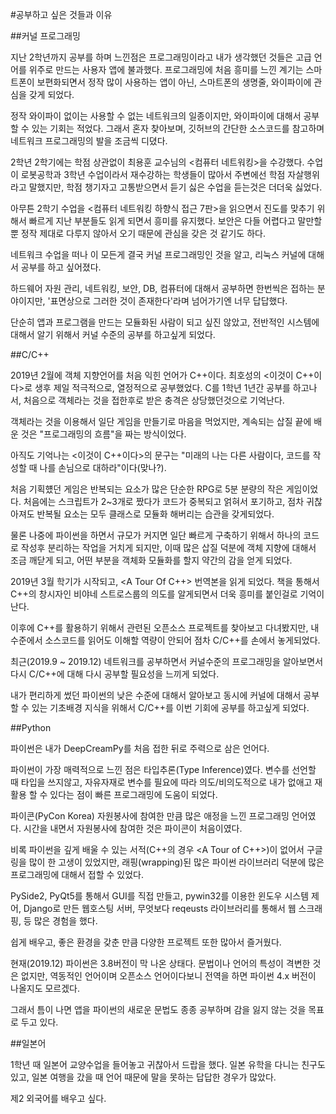 #공부하고 싶은 것들과 이유

##커널 프로그래밍

지난 2학년까지 공부를 하며 느낀점은 프로그래밍이라고 내가 생각했던 것들은 고급 언어를 위주로 만드는 사용자 앱에 불과했다.
프로그래밍에 처음 흥미를 느낀 계기는 스마트폰이 보편화되면서 정작 많이 사용하는 앱이 아닌, 스마트폰의 생명줄, 와이파이에 관심을 갖게 되었다.

정작 와이파이 없이는 사용할 수 없는 네트워크의 일종이지만, 와이파이에 대해서 공부할 수 있는 기회는 적었다.
그래서 혼자 찾아보며, 깃허브의 간단한 소스코드를 참고하며 네트워크 프로그래밍의 발을 조금씩 디뎠다.

2학년 2학기에는 학점 상관없이 최용훈 교수님의 <컴퓨터 네트워킹>을 수강했다.
수업이 로봇공학과 3학년 수업이라서 재수강하는 학생들이 많아서 주변에선 학점 자살행위라고 말했지만,
학점 챙기자고 고통받으면서 듣기 싫은 수업을 듣는것은 더더욱 싫었다.

아무튼 2학기 수업을 <컴퓨터 네트워킹 하향식 접근 7판>을 읽으면서 진도를 맞추기 위해서 빠르게 지난 부분들도 읽게 되면서 흥미를 유지했다.
보안은 다들 어렵다고 말만할 뿐 정작 제대로 다루지 않아서 오기 때문에 관심을 갖은 것 같기도 하다.

네트워크 수업을 떠나 이 모든게 결국 커널 프로그래밍인 것을 알고, 리눅스 커널에 대해서 공부를 하고 싶어졌다.

하드웨어 자원 관리, 네트워킹, 보안, DB, 컴퓨터에 대해서 공부하면 한번씩은 접하는 분야이지만,
'표면상으로 그러한 것이 존재한다'라며 넘어가기엔 너무 답답했다.

단순히 앱과 프로그램을 만드는 모듈화된 사람이 되고 싶진 않았고,
전반적인 시스템에 대해서 알기 위해서 커널 수준의 공부를 하고싶게 되었다.<br>

##C/C++

2019년 2월에 객체 지향언어를 처음 익힌 언어가 C++이다.
최호성의 <이것이 C++이다>로 생후 제일 적극적으로, 열정적으로 공부했었다.
C를 1학년 1년간 공부를 하고나서, 처음으로 객체라는 것을 접한후로 받은 충격은 상당했던것으로 기억난다.

객체라는 것을 이용해서 일단 게임을 만들기로 마음을 먹었지만, 계속되는 삽질 끝에 배운 것은 "프로그래밍의 흐름"을 짜는 방식이었다.

아직도 기억나는 <이것이 C++이다>의 문구는 "미래의 나는 다른 사람이다, 코드를 작성할 때 나를 손님으로 대하라"이다(맞나?).

처음 기획헀던 게임은 반복되는 요소가 많은 단순한 RPG로 5분 분량의 작은 게임이었다.
처음에는 스크립트가 2~3개로 짰다가 코드가 중복되고 얽혀서 포기하고, 점차 귀찮아져도 반복될 요소는 모두 클래스로 모듈화 해버리는 습관을 갖게되었다.

물론 나중에 파이썬을 하면서 규모가 커지면 일단 빠르게 구축하기 위해서 하나의 코드로 작성후 분리하는 작업을 거치게 되지만,
이때 많은 삽질 덕분에 객체 지향에 대해서 조금 깨닫게 되고, 어떤 부분을 객체화 모듈화를 할지 약간의 감을 얻게 되었다.

2019년 3월 학기가 시작되고, <A Tour Of C++> 번역본을 읽게 되었다.
책을 통해서 C++의 창시자인 비야네 스트로스룹의 의도를 알게되면서 더욱 흥미를 붙인걸로 기억이 난다.

이후에 C++를 활용하기 위해서 관련된 오픈소스 프로젝트를 찾아보고 다녀봤지만, 내 수준에서 소스코드를 읽어도 이해할 역량이 안되어 점차 C/C++를 손에서 놓게되었다.

최근(2019.9 ~ 2019.12) 네트워크를 공부하면서 커널수준의 프로그래밍을 알아보면서 다시 C/C++에 대해 다시 공부할 필요성을 느끼게 되었다.

내가 편리하게 썼던 파이썬의 낮은 수준에 대해서 알아보고 동시에 커널에 대해서 공부할 수 있는 기초배경 지식을 위해서 C/C++를 이번 기회에 공부를 하고싶게 되었다.<br>

##Python

파이썬은 내가 DeepCreamPy를 처음 접한 뒤로 주력으로 삼은 언어다.

파이썬이 가장 매력적으로 느낀 점은 타입추론(Type Inference)였다.
변수를 선언할 때 타입을 쓰지않고, 자유자재로 변수를 필요에 따라 의도/비의도적으로 내가 없애고 재활용 할 수 있다는 점이
빠른 프로그래밍에 도움이 되었다.

파이콘(PyCon Korea) 자원봉사에 참여한 만큼 많은 애정을 느낀 프로그래밍 언어였다.
시간을 내면서 자원봉사에 참여한 것은 파이콘이 처음이였다.

비록 파이썬을 깊게 배울 수 있는 서적(C++의 경우 <A Tour of C++>)이 없어서 구글링을 많이 한 고생이 있었지만,
래핑(wrapping)된 많은 파이썬 라이브러리 덕분에 많은 프로그래밍에 대해서 접할 수 있었다.

PySide2, PyQt5를 통해서 GUI를 직접 만들고, pywin32를 이용한 윈도우 시스템 제어, Django로 만든 웹호스팅 서버,
무엇보다 reqeusts 라이브러리를 통해서 웹 스크래핑, 등 많은 경험을 했다.

쉽게 배우고, 좋은 환경을 갖춘 만큼 다양한 프로젝트 또한 많아서 즐거웠다.

현재(2019.12) 파이썬은 3.8버전이 막 나온 상태다. 문법이나 언어의 특성이 격변한 것은 없지만,
역동적인 언어이며 오픈소스 언어이다보니 전역을 하면 파이썬 4.x 버전이 나올지도 모르겠다.

그래서 틈이 나면 앱을 파이썬의 새로운 문법도 종종 공부하며 감을 잃지 않는 것을 목표로 두고 있다.<br>


##일본어

1학년 때 일본어 교양수업을 들어놓고 귀찮아서 드랍을 했다.
일본 유학을 다니는 친구도 있고, 일본 여행을 갔을 때 언어 때문에 말을 못하는 답답한 경우가 많았다.

제2 외국어를 배우고 싶다.
